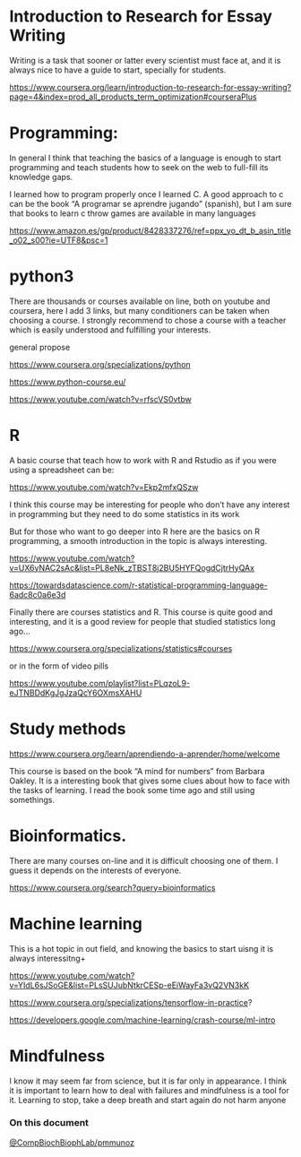 # Introduction to Research for Essay Writing

Writing is a task that sooner or latter every scientist must face at, and it is always nice to have a guide to start, specially for students.

https://www.coursera.org/learn/introduction-to-research-for-essay-writing?page=4&index=prod_all_products_term_optimization#courseraPlus



# Programming:

In general I think that teaching the basics of a language is  enough  to start programming and teach students how to seek on the web to full-fill its  knowledge gaps.

I learned how to program properly once I learned C. A  good approach to c can be the book “A programar se aprendre jugando” (spanish), but I am sure that books to learn c throw games are available in many languages

https://www.amazon.es/gp/product/8428337276/ref=ppx_yo_dt_b_asin_title_o02_s00?ie=UTF8&psc=1

# python3

There are thousands  or courses available on line, both on youtube and coursera, here I add 3 links, but many conditioners can be taken when choosing a course. I strongly recommend to chose a course with  a teacher which is easily understood and fulfilling your interests.

general propose 

https://www.coursera.org/specializations/python

https://www.python-course.eu/

https://www.youtube.com/watch?v=rfscVS0vtbw


# R
 
 A basic course that teach how to work with R and Rstudio as if you were using a spreadsheet can be:

 https://www.youtube.com/watch?v=Ekp2mfxQSzw

I think this course may be interesting for people who don’t have any interest in  programming but they need to do some statistics in its work

But for those who want to go deeper into R here are the basics on R programming, a smooth introduction in the topic is always interesting.

https://www.youtube.com/watch?v=UX6yNAC2sAc&list=PL8eNk_zTBST8j2BU5HYFQogdCjtrHyQAx

https://towardsdatascience.com/r-statistical-programming-language-6adc8c0a6e3d


Finally there are courses statistics and R. This course is quite good and interesting,  and it is a good review for people that studied statistics long ago...

https://www.coursera.org/specializations/statistics#courses

or in the form of video pills

https://www.youtube.com/playlist?list=PLqzoL9-eJTNBDdKgJgJzaQcY6OXmsXAHU


# Study methods

https://www.coursera.org/learn/aprendiendo-a-aprender/home/welcome

This course is based on the book “A mind for numbers” from Barbara Oakley. It is a interesting book that gives some clues about how to face with the tasks of learning. I read the book some time ago and still using somethings.



# Bioinformatics.

 There are many courses on-line and it is difficult choosing one of them. I guess it depends on the interests of everyone.

https://www.coursera.org/search?query=bioinformatics


# Machine learning

 This is a hot topic in out field, and knowing the basics to start uisng it is always interessitng+

https://www.youtube.com/watch?v=YIdL6sJSoGE&list=PLsSUJubNtkrCESp-eEiWayFa3vQ2VN3kK

https://www.coursera.org/specializations/tensorflow-in-practice?

https://developers.google.com/machine-learning/crash-course/ml-intro

# Mindfulness

 I know it may seem far from science, but it is far only in appearance. I think it is important to learn how to deal with failures and mindfulness is a tool for it. Learning to stop, take a deep breath  and start again do not harm anyone

### On this document

[@CompBiochBiophLab/pmmunoz](https://github.com/orgs/CompBiochBiophLab/people)